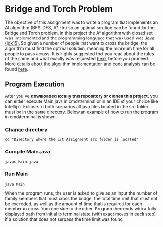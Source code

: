 # Bridge and Torch Problem
The objective of this assignment was to write a program that implements an AI algorithm (BFS, DFS, A* etc) so an optimal solution can be found for the Bridge and Torch problem. In this project the A* algorithm with closed set was implemented and the programming language that was used was [Java (jdk15)](https://www.oracle.com/java/technologies/javase/jdk15-archive-downloads.html). So given a number of people that want to cross the bridge, the algorithm must find the optimal solution, meaning the minimum time for all people to pass across. It is highly suggested that you read about the rules of the game and what exactly was requested [here](https://github.com/nevwalkalone/Artificial-Intelligence-2020-2021-AUEB/blob/main/1st%20Assignment/announcement-report/project-announcement.pdf), before you proceed. More details about the algorithm implementation and code analysis can be found [here](https://github.com/nevwalkalone/Artificial-Intelligence-2020-2021-AUEB/blob/main/1st%20Assignment/announcement-report/project-report.pdf).

## Program Execution
After you've **downloaded locally this repository or cloned this project**, you can either execute Main.java in cmd/terminal or in an IDE of your choice like Intellij or Eclipse. In both scenarios all java files located in the src folder must be in the same directory. Below an example of how to run the program in cmd/terminal is shown.


### Change directory
```properties
cd "Directory where the 1st Assignment src folder is located"
```  

### Compile Main.java
```console
javac Main.java
```

### Run Main
```console
java Main
```
When the program runs, the user is asked to give as an input the number of family members that must cross the bridge, the total time limit that must not be exceeded, as well as the amount of time that is required for each member to cross from one side to the other. Program then ends with a fully displayed path from initial to terminal state (with exact moves in each step) if a solution that does not surpass the time limit was found.






